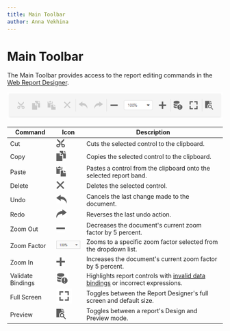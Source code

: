```yaml
---
title: Main Toolbar
author: Anna Vekhina
---
```

# Main Toolbar

The Main Toolbar provides access to the report editing commands in the [Web Report Designer](../../report-designer.md).

![](../../../images/eurd-web-main-toolbar.png)


| Command | Icon | Description |
|---|---|---|
| Cut |![](../../../images/eurd-web-designer-main-toolbar-cut.png)| Cuts the selected control to the clipboard. |
| Copy |![](../../../images/eurd-web-designer-main-toolbar-copy.png)| Copies the selected control to the clipboard. |
| Paste |![](../../../images/eurd-web-designer-main-toolbar-paste.png)| Pastes a control from the clipboard onto the selected report band. |
| Delete |![](../../../images/eurd-web-designer-main-toolbar-delete.png)| Deletes the selected control. |
| Undo |![](../../../images/eurd-web-designer-main-toolbar-undo.png)| Cancels the last change made to the document. |
| Redo |![](../../../images/eurd-web-designer-main-toolbar-redo.png)| Reverses the last undo action. |
| Zoom Out |![](../../../images/eurd-web-designer-main-toolbar-zoom-out.png)| Decreases the document's current zoom factor by 5 percent. |
| Zoom Factor |![](../../../images/eurd-web-designer-main-toolbar-zoom-factor.png)| Zooms to a specific zoom factor selected from the dropdown list. |
| Zoom In |![](../../../images/eurd-web-designer-main-toolbar-zoom-in.png)| Increases the document's current zoom factor by 5 percent. |
| Validate Bindings |![](../../../images/eurd-web-designer-main-toolbar-validate-bindings.png)| Highlights report controls with [invalid data bindings](../bind-to-data/validate-report-data-bindings.md) or incorrect expressions. |
|Full Screen|![](../../../images/eurd-web-designer-main-toolbar-fullscreen.png)|Toggles between the Report Designer's full screen and default size.|
| Preview |![](../../../images/eurd-web-designer-main-toolbar-preview.png)| Toggles between a report's Design and Preview mode. |